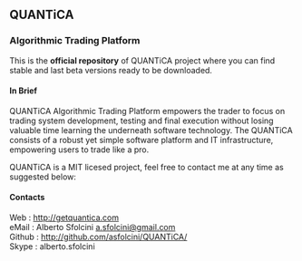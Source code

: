 ## QUANTiCA
### Algorithmic Trading Platform

This is the __official repository__ of QUANTiCA project where you can find stable and last beta versions ready to be downloaded.

#### In Brief
QUANTiCA Algorithmic Trading Platform empowers the trader to focus on trading system development, testing and final execution without losing valuable time learning the underneath software technology. The QUANTiCA consists of a robust yet simple software platform and IT infrastructure, empowering users to trade like a pro.

QUANTiCA is a MIT licesed project, feel free to contact me at any time as suggested below:

#### Contacts
Web    : http://getquantica.com<br>
eMail  : Alberto Sfolcini <a.sfolcini@gmail.com><br>
Github : http://github.com/asfolcini/QUANTiCA/<br>
Skype  : alberto.sfolcini<br>



